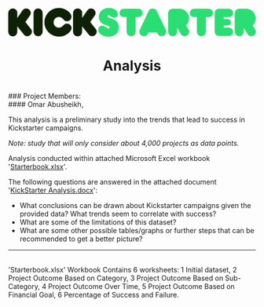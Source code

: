 ![logo](https://github.com/Ohmarr/KickStarter-Analysis/blob/master/static/KickStarterLogo.png "KICKSTARTER LOGO")
<h1 align=center> Analysis </h1> <br>
### Project Members: <br>
#### Omar Abusheikh,

This analysis is a preliminary study into the trends that lead to success in Kickstarter campaigns.  

*Note: study that will only consider about 4,000 projects as data points.*  

Analysis conducted within attached Microsoft Excel workbook '[Starterbook.xlsx](https://github.com/Ohmarr/KickStarter-Analysis/blob/master/StarterBook.xlsx)'.   

The following questions are answered in the attached document '[KickStarter Analysis.docx](https://github.com/Ohmarr/KickStarter-Analysis/blob/master/Kickstarter%20Analysis.docx)':
* What conclusions can be drawn about Kickstarter campaigns given the provided data? What trends seem to correlate with success?
* What are some of the limitations of this dataset?
* What are some other possible tables/graphs or further steps that can be recommended to get a better picture?

-------------------------------------------------------
<br>
'Starterbook.xlsx' Workbook Contains 6 worksheets:
 1 Initial dataset,
 2 Project Outcome Based on Category,
 3 Project Outcome Based on Sub-Category,
 4 Project Outcome Over Time,
 5 Project Outcome Based on Financial Goal,
 6 Percentage of Success and Failure. <br>
